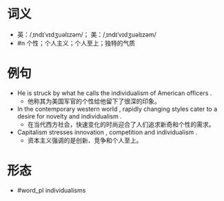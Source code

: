 # 词义
- 英：/ˌɪndɪˈvɪdʒuəlɪzəm/； 美：/ˌɪndɪˈvɪdʒuəlɪzəm/
- #n 个性；个人主义；个人至上；独特的气质
# 例句
- He is struck by what he calls the individualism of American officers .
	- 他称其为美国军官的个性给他留下了很深的印象。
- In the contemporary western world , rapidly changing styles cater to a desire for novelty and individualism .
	- 在当代西方社会，快速变化的时尚迎合了人们追求新奇和个性的需求。
- Capitalism stresses innovation , competition and individualism .
	- 资本主义强调的是创新、竞争和个人至上。
# 形态
- #word_pl individualisms
